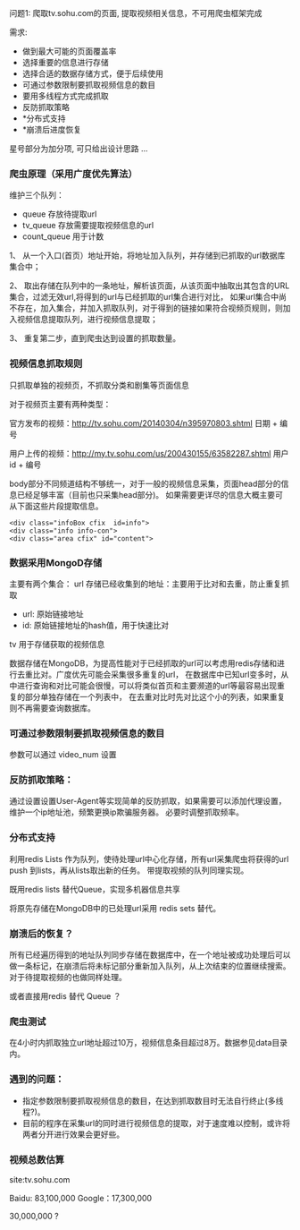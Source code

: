 问题1: 爬取tv.sohu.com的页面, 提取视频相关信息，不可用爬虫框架完成

需求:

* 做到最大可能的页面覆盖率
* 选择重要的信息进行存储
* 选择合适的数据存储方式，便于后续使用
* 可通过参数限制要抓取视频信息的数目
* 要用多线程方式完成抓取
* 反防抓取策略
* *分布式支持
* *崩溃后进度恢复

星号部分为加分项, 可只给出设计思路 ...




### 爬虫原理（采用广度优先算法）

维护三个队列：

* queue         存放待提取url
* tv_queue      存放需要提取视频信息的url
* count_queue   用于计数

1、 从一个入口(首页）地址开始，将地址加入队列，并存储到已抓取的url数据库集合中；

2、 取出存储在队列中的一条地址，解析该页面，从该页面中抽取出其包含的URL集合，过滤无效url,将得到的url与已经抓取的url集合进行对比，
    如果url集合中尚不存在，加入集合，并加入抓取队列，对于得到的链接如果符合视频页规则，则加入视频信息提取队列，进行视频信息提取；

3、 重复第二步，直到爬虫达到设置的抓取数量。



### 视频信息抓取规则

只抓取单独的视频页，不抓取分类和剧集等页面信息

对于视频页主要有两种类型：

官方发布的视频：http://tv.sohu.com/20140304/n395970803.shtml
日期 + 编号

用户上传的视频：http://my.tv.sohu.com/us/200430155/63582287.shtml
用户id + 编号


body部分不同频道结构不够统一，对于一般的视频信息采集，页面head部分的信息已经足够丰富（目前也只采集head部分)。
如果需要更详尽的信息大概主要可从下面这些片段提取信息。

    <div class="infoBox cfix  id=info">
    <div class="info info-con">
    <div class="area cfix" id="content">



### 数据采用MongoD存储

主要有两个集合：
url   存储已经收集到的地址：主要用于比对和去重，防止重复抓取

* url: 原始链接地址
* id: 原始链接地址的hash值，用于快速比对


tv    用于存储获取的视频信息

数据存储在MongoDB，为提高性能对于已经抓取的url可以考虑用redis存储和进行去重比对。广度优先可能会采集很多重复的url，
在数据库中已知url变多时，从中进行查询和对比可能会很慢，可以将类似首页和主要濒道的url等最容易出现重复的部分单独存储在一个列表中，
在去重对比时先对比这个小的列表，如果重复则不再需要查询数据库。


### 可通过参数限制要抓取视频信息的数目
参数可以通过 video_num 设置


### 反防抓取策略：
通过设置设置User-Agent等实现简单的反防抓取，如果需要可以添加代理设置，维护一个ip地址池，频繁更换ip欺骗服务器。
必要时调整抓取频率。


### 分布式支持

利用redis Lists 作为队列，使待处理url中心化存储，所有url采集爬虫将获得的url push 到lists，再从lists取出新的任务。
带提取视频的队列同理实现。

既用redis lists 替代Queue，实现多机器信息共享

将原先存储在MongoDB中的已处理url采用 redis sets 替代。


### 崩溃后的恢复？

所有已经遍历得到的地址队列同步存储在数据库中，在一个地址被成功处理后可以做一条标记，在崩溃后将未标记部分重新加入队列，从上次结束的位置继续搜索。
对于待提取视频的也做同样处理。

或者直接用redis 替代 Queue ？


### 爬虫测试

在4小时内抓取独立url地址超过10万，视频信息条目超过8万。数据参见data目录内。


### 遇到的问题：

* 指定参数限制要抓取视频信息的数目，在达到抓取数目时无法自行终止(多线程?)。
* 目前的程序在采集url的同时进行视频信息的提取，对于速度难以控制，或许将两者分开进行效果会更好些。


### 视频总数估算

site:tv.sohu.com

Baidu: 83,100,000
Google：17,300,000

30,000,000 ?
